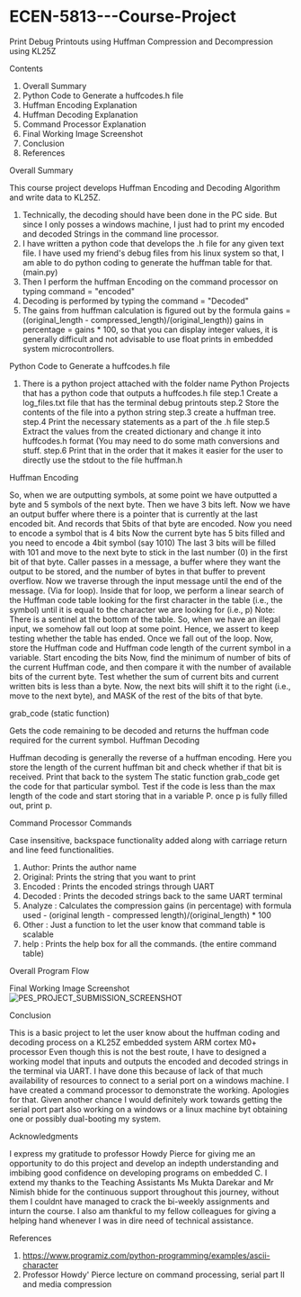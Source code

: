 # ECEN-5813---Course-Project
Print Debug Printouts using Huffman Compression and Decompression using KL25Z

Contents
1. Overall Summary
2. Python Code to Generate a huffcodes.h file
3. Huffman Encoding Explanation
4. Huffman Decoding Explanation
5. Command Processor Explanation
6. Final Working Image Screenshot
7. Conclusion
8. References

Overall Summary

This course project develops Huffman Encoding and Decoding Algorithm and write data to KL25Z.
1. Technically, the decoding should have been done in the PC side. But since I only posses a windows machine, I just had to print my encoded and decoded
   Strings in the command line processor.
2. I have written a python code that develops the .h file for any given text file. I have used my friend's debug files from his linux system so that, 
   I am able to do python coding to generate the huffman table for that. (main.py)
3. Then I perform the huffman Encoding on the command processor on typing command = "encoded"
4. Decoding is performed by typing the command = "Decoded"
5. The gains from huffman calculation is figured out by the formula gains = ((original_length - compressed_length)/(original_length))
   gains in percentage = gains * 100, so that you can display integer values, it is generally difficult and not advisable to use float prints in embedded system microcontrollers.

Python Code to Generate a huffcodes.h file
1. There is a python project attached with the folder name Python Projects that has a python code that outputs a huffcodes.h file
   step.1 Create a log_files.txt file that has the terminal debug printouts
   step.2 Store the contents of the file into a python string
   step.3 create a huffman tree.
   step.4 Print the necessary statements as a part of the .h file
   step.5 Extract the values from the created dictionary and change it into huffcodes.h format (You may need to do some math conversions and stuff.
   step.6 Print that in the order that it makes it easier for the user to directly use the stdout to the file huffman.h

Huffman Encoding

So, when we are outputting symbols, at some point we have outputted a byte and 5 symbols of the next byte. Then we have 3 bits left. 
Now we have an output buffer where there is a pointer that is currently at the last encoded bit. And records that 5bits of that byte are encoded.
Now you need to encode a symbol that is 4 bits
Now the current byte has 5 bits filled and you need to encode a 4bit symbol (say 1010)
The last 3 bits will be filled with 101 and move to the next byte to stick in the last number (0) in the first bit of that byte.
Caller passes in a message, a buffer where they want the output to be stored, and the number of bytes in that buffer to prevent overflow.
Now we traverse through the input message until the end of the message. (Via for loop).
Inside that for loop, we perform a linear search of the Huffman code table looking for the first character in the table (i.e., the symbol) until it is equal to the character we are looking for (i.e., p)
	Note: There is a sentinel at the bottom of the table. So, when we have an illegal input, we somehow fall out loop at some point. Hence, we assert to keep testing whether the table has ended.
Once we fall out of the loop.
Now, store the Huffman code and Huffman code length of the current symbol in a variable.
Start encoding the bits
Now, find the minimum of number of bits of the current Huffman code, and then compare it with the number of available bits of the current byte. Test whether the sum of current bits and current written bits is less than a byte.
Now, the next bits will shift it to the right (i.e., move to the next byte), and MASK of the rest of the bits of that byte.

grab_code (static function)

Gets the code remaining to be decoded and returns the huffman code required for the current symbol.
Huffman Decoding

Huffman decoding is generally the reverse of a huffman encoding.
Here you store the length of the current huffman bit and check whether if that bit is received. Print that back to the system
The static function grab_code get the code for that particular symbol.
Test if the code is less than the max length of the code and start storing that in a variable P.
once p is fully filled out, print p.


Command Processor Commands

Case insensitive, backspace functionality added along with carriage return and line feed functionalities.

1. Author: Prints the author name
2. Original:	Prints the string that you want to print
3. Encoded :	Prints the encoded strings through UART
4. Decoded :	Prints the decoded strings back to the same UART terminal
5. Analyze : 	Calculates the compression gains (in percentage) with formula used - (original length - compressed length)/(original_length) * 100
6. Other   :	Just a function to let the user know that command table is scalable
7. help	   :	Prints the help box for all the commands. (the entire command table)

Overall Program Flow

Final Working Image Screenshot
![PES_PROJECT_SUBMISSION_SCREENSHOT](https://user-images.githubusercontent.com/89497188/166405261-35e58a93-0bdb-4d50-b610-cda4763b90c7.jpg)

Conclusion

This is a basic project to let the user know about the huffman coding and decoding process on a KL25Z embedded system ARM cortex M0+ processor
Even though this is not the best route, I have to designed a working model that inputs and outputs the encoded and decoded strings in the terminal via UART.
I have done this because of lack of that much availability of resources to connect to a serial port on a windows machine. I have created a command processor to demonstrate the working. Apologies for that. Given another chance I would definitely work towards getting the serial port part also working on a windows or a linux machine byt obtaining one or possibly dual-booting my system.

Acknowledgments

I express my gratitude to professor Howdy Pierce for giving me an opportunity to do this project and develop an indepth understanding and imbibing good confidence on developing programs on embedded C.
I extend my thanks to the Teaching Assistants Ms Mukta Darekar and Mr Nimish bhide for the continuous support throughout this journey, without them I couldnt have managed to crack the bi-weekly assignments and inturn the course.
I also am thankful to my fellow colleagues for giving a helping hand whenever I was in dire need of technical assistance.

References

1. https://www.programiz.com/python-programming/examples/ascii-character
2. Professor Howdy' Pierce lecture on command processing, serial part II and media compression

